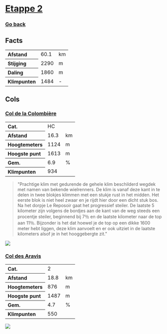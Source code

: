 # [Etappe 2](https://www.komoot.com/nl-nl/tour/1116318879)
### [Go back](../README.md)

## Facts

<table>
  <tr align="left">
    <th>Afstand</th>
    <td>60.1</td>
    <td>km</td>
  </tr>
  <tr align="left">
    <th>Stijging</th>
    <td>2290</td>
    <td>m</td>
  </tr>
  <tr align="left">
    <th>Daling</th>
    <td>1860</td>
    <td>m</td>
  </tr>
  <tr align="left">
    <th>Klimpunten</th>
    <td>1484</td>
    <td>-</td>
  </tr>
</table>

## Cols

### [Col de la Colombière](https://climbfinder.com/nl/beklimmingen/col-de-la-colombiere-scionzier)
<table>
	<tr align="left">
		<th>Cat.</th>
		<td>HC</td>
		<td></td>
	</tr>
	<tr align="left">
		<th>Afstand</th>
		<td>16.3</td>
		<td>km</td>
	</tr>
		<tr align="left">
		<th>Hoogtemeters</th>
		<td>1124</td>
		<td>m</td>
	</tr>
	</tr>
		<tr align="left">
		<th>Hoogste punt</th>
		<td>1613</td>
		<td>m</td>
	</tr>
	</tr>
		<tr align="left">
		<th>Gem.</th>
		<td>6.9</td>
		<td>%</td>
	</tr>
	<tr align="left">
		<th>Klimpunten</th>
		<td>934</td>
		<td></td>
	</tr>
</table>

> "Prachtige klim met gedurende de gehele klim beschilderd wegdek met namen van bekende wielrenners. De klim is vanaf deze kant in te delen in twee blokjes klimmen met een stukje rust in het midden. Het eerste blok is niet heel zwaar en je rijdt hier door een dicht stuk bos. Na het dorpje Le Reposoir gaat het progressief steiler. De laatste 5 kilometer zijn volgens de bordjes aan de kant van de weg steeds een procentje steiler, beginnend bij 7％ en de laatste kilometer naar de top aan 11％.
Bijzonder is het dat hoewel je de top op een dikke 1600 meter hebt liggen, deze klim aanvoelt en er ook uitziet in de laatste kilometers alsof je in het hooggebergte zit."

![](https://climbfinder.com/CDN/col-de-la-colombiere-scionzier.png)

### [Col des Aravis](https://climbfinder.com/nl/beklimmingen/col-des-aravis-thones)
<table>
	<tr align="left">
		<th>Cat.</th>
		<td>2</td>
		<td></td>
	</tr>
	<tr align="left">
		<th>Afstand</th>
		<td>18.8 </td>
		<td>km</td>
	</tr>
		<tr align="left">
		<th>Hoogtemeters</th>
		<td>876</td>
		<td>m</td>
	</tr>
	</tr>
		<tr align="left">
		<th>Hoogste punt</th>
		<td>1487</td>
		<td>m</td>
	</tr>
	</tr>
		<tr align="left">
		<th>Gem.</th>
		<td>4.7</td>
		<td>%</td>
	</tr>
	<tr align="left">
		<th>Klimpunten</th>
		<td>550</td>
		<td></td>
	</tr>
</table>

![](https://climbfinder.com/CDN/col-des-aravis-thones.png)